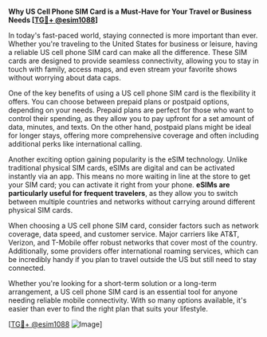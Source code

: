 **Why US Cell Phone SIM Card is a Must-Have for Your Travel or Business Needs [[TG💪+ @esim1088](https://t.me/s/esim1088)]**

In today's fast-paced world, staying connected is more important than ever. Whether you're traveling to the United States for business or leisure, having a reliable US cell phone SIM card can make all the difference. These SIM cards are designed to provide seamless connectivity, allowing you to stay in touch with family, access maps, and even stream your favorite shows without worrying about data caps.

One of the key benefits of using a US cell phone SIM card is the flexibility it offers. You can choose between prepaid plans or postpaid options, depending on your needs. Prepaid plans are perfect for those who want to control their spending, as they allow you to pay upfront for a set amount of data, minutes, and texts. On the other hand, postpaid plans might be ideal for longer stays, offering more comprehensive coverage and often including additional perks like international calling.

Another exciting option gaining popularity is the eSIM technology. Unlike traditional physical SIM cards, eSIMs are digital and can be activated instantly via an app. This means no more waiting in line at the store to get your SIM card; you can activate it right from your phone. **eSIMs are particularly useful for frequent travelers**, as they allow you to switch between multiple countries and networks without carrying around different physical SIM cards.

When choosing a US cell phone SIM card, consider factors such as network coverage, data speed, and customer service. Major carriers like AT&T, Verizon, and T-Mobile offer robust networks that cover most of the country. Additionally, some providers offer international roaming services, which can be incredibly handy if you plan to travel outside the US but still need to stay connected.

Whether you're looking for a short-term solution or a long-term arrangement, a US cell phone SIM card is an essential tool for anyone needing reliable mobile connectivity. With so many options available, it's easier than ever to find the right plan that suits your lifestyle.

[[TG💪+ @esim1088](https://t.me/s/esim1088) ![Image](https://i.postimg.cc/Y0z9fWf4/image.png)]